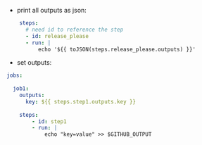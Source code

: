 

- print all outputs as json:
```yaml
    steps:
      # need id to reference the step
      - id: release_please
      - run: |
          echo '${{ toJSON(steps.release_please.outputs) }}'
```

- set outputs:
```yaml
jobs:
  
  job1:
    outputs:
      key: ${{ steps.step1.outputs.key }}
      
    steps:
        - id: step1
        - run: |
            echo "key=value" >> $GITHUB_OUTPUT
```
